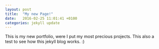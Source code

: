 ```yaml
---
layout: post
title:  "My new Page!"
date:   2016-02-25 11:01:41 +0100
categories: jekyll update
---
```

This is my new portfolio, were I put my most precious projects. This also a test to see how this jekyll blog works. :)
